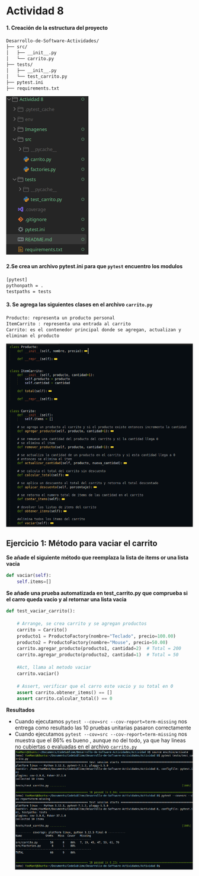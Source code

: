 
# Actividad 8


#### 1. Creación de la estructura del proyecto

```text
Desarrollo-de-Software-Actividades/
├── src/
│   ├── __init__.py
│   └── carrito.py
├── tests/
│   ├── __init__.py
│   └── test_carrito.py
├── pytest.ini
├── requirements.txt

```
![Descripción](Imagenes/Eje11.png)

#### 2.Se crea un archivo pytest.ini para que `pytest` encuentro los modulos
```text
[pytest]
pythonpath = .
testpaths = tests
```

#### 3. Se agrega las siguientes clases en el archivo `carrito.py`
```text
Producto: representa un producto personal
ItemCarrito : representa una entrada al carrito
Carrito: es el contenedor principal donde se agregan, actualizan y eliminan el producto

```
![Descripción](Imagenes/Eje12.png)

## Ejercicio 1: Método para vaciar el carrito

**Se añade el siguiente método que reemplaza la lista de items or una lista vacia**
```python
def vaciar(self):
	self.items=[]
```

**Se añade una prueba automatizada en test_carrito.py que comprueba si el carro queda vacio
  y al retornar una lista vacia**

```python
def test_vaciar_carrito():

    # Arrange, se crea carrito y se agregan productos
    carrito = Carrito()
    producto1 = ProductoFactory(nombre="Teclado", precio=100.00)
    producto2 = ProductoFactory(nombre="Mouse", precio=50.00)
    carrito.agregar_producto(producto1, cantidad=2)  # Total = 200
    carrito.agregar_producto(producto2, cantidad=1)  # Total = 50
    
    #Act, llama al metodo vaciar
    carrito.vaciar()

    # Assert, verificar que el carro este vacio y su total en 0
    assert carrito.obtener_items() == []
    assert carrito.calcular_total() == 0
```

**Resultados**

- Cuando ejecutamos `pytest --cov=src --cov-report=term-missing` nos entrega como resultado
   las 10 pruebas unitarias pasaron correctamente
- Cuando ejecutamos `pytest --cov=src --cov-report=term-missing`  nos muestra que el 86% es bueno
  , aunque no del todo, ya que hay lineas no cubiertas o evaluadas en el archivo `carrito.py`
	![Descripción](Imagenes/Eje13.png)

